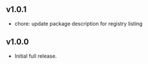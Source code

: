 ## v1.0.1
- chore: update package description for registry listing

## v1.0.0
- Initial full release.

